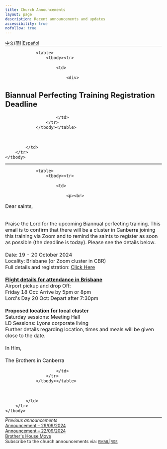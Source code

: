 ```yaml
---
title: Church Announcements
layout: page
description: Recent announcements and updates
accessibility: true
nofollow: true
---
```


<style>
  table, th, td {
    /* Add your custom styles here */
    border: none !important;
    padding: 0 !important;
    margin: 0 !important;
  }
</style>

<div class="row justify-content-end">
  <a href="https://www-churchincanberra-org.translate.goog/e4b1ffcb4ee645488a4729bd77e0b3d89bc0a70d/announcements/?_x_tr_sl=en&_x_tr_tl=zh-cn&_x_tr_hl=auto" target="_blank" class="notranslate w-auto px-1">中文(简)</a>&VerticalLine;<a href="https://www-churchincanberra-org.translate.goog/e4b1ffcb4ee645488a4729bd77e0b3d89bc0a70d/announcements/?_x_tr_sl=en&_x_tr_tl=es&_x_tr_hl=auto" target="_blank" class="notranslate w-auto px-1">Español</a>
</div>

<!-- ANNOUNCEMENT:START -->
<table>
    <tbody>
        <tr>
            <td>
              	
			    
				
                <table>
                    <tbody><tr>
                        
                        <td>
                        
                            <div>
<h2>Biannual Perfecting Training Registration Deadline</h2>
</div>

                        </td>
                    </tr>
                </tbody></table>
				
                
				
            </td>
        </tr>
    </tbody>
</table><table>
    <tbody>
        <tr>
            <td>
              	
			    
				
                <table>
                    <tbody><tr>
                        
                        <td>
                        
                            <p><br>
Dear saints,&nbsp;<br>
&nbsp;</p>

<p>Praise the Lord for the upcoming&nbsp;Biannual perfecting training. This email is to confirm that there will be a cluster in Canberra joining this training via Zoom and to remind the saints to register as soon as possible (the deadline is today). Please see the details below.<br>
<br>
Date: 19&nbsp;- 20&nbsp;October&nbsp;2024<br>
Locality: Brisbane (or Zoom cluster in CBR)<br>
Full details and registration:&nbsp;<a href="https://churchinbrisbane.com/bpt" target="_blank">Click Here</a><br>
<br>
<u><strong>Flight details for attendance in Brisbane</strong></u><br>
Airport pickup and drop Off:<br>
Friday 18 Oct: Arrive by 5pm or 8pm<br>
Lord's Day 20 Oct: Depart after 7:30pm<br>
<br>
<u><strong>Proposed location for local cluster</strong></u><br>
Saturday sessions: Meeting Hall<br>
LD Sessions: Lyons corporate living<br>
Further details regarding location, times and meals will be given close to the date.<br>
<br>
In Him,<br>
<br>
The Brothers in Canberra</p>

                        </td>
                    </tr>
                </tbody></table>
				
                
				
            </td>
        </tr>
    </tbody>
</table><div class="pt-6 pb-6"><em>Previous announcements</em><br /><a href="https://mailchi.mp/churchincanberra.org/announcement-13889005" target="_blank">Announcement – 29/09/2024</a><br /><a href="https://mailchi.mp/churchincanberra.org/announcement-13888755" target="_blank">Announcement – 22/09/2024</a><br /><a href="https://mailchi.mp/churchincanberra.org/announcement-13888533" target="_blank">Brother's House Move</a></div>
<!-- ANNOUNCEMENT:END -->

<div class="container pt-6 pb-6 pb-md-10">
  <div class="row">
    Subscribe to the church announcements via:
    <a href="https://churchincanberra.us10.list-manage.com/subscribe?u=12a6ecea8fbc1ad37a233cac1&id=d479a108b4" target="_blank" class="w-auto px-1"><small>EMAIL</small></a>&VerticalLine;<a href="https://us10.campaign-archive.com/feed?u=12a6ecea8fbc1ad37a233cac1&id=d479a108b4" target="_blank" class="w-auto px-1"><small>RSS</small></a>
  </div>
</div>